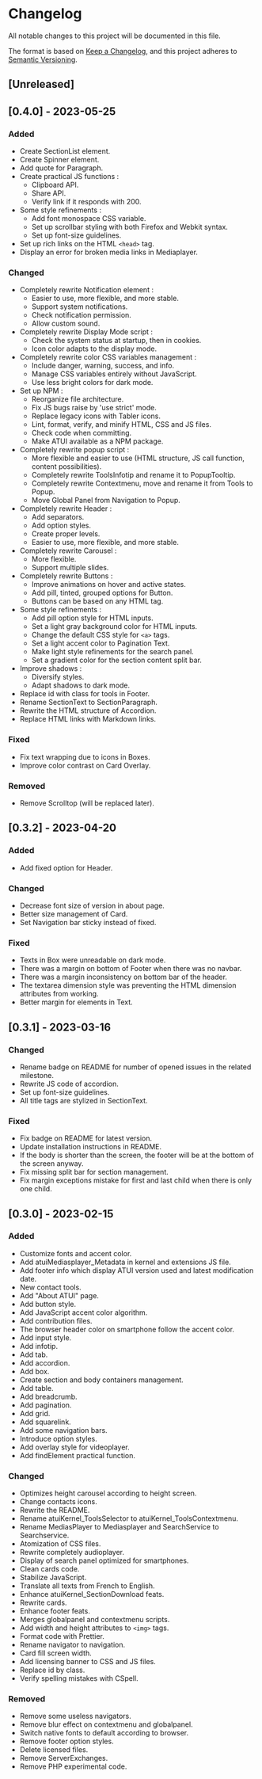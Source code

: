 # Changelog

All notable changes to this project will be documented in this file.

The format is based on [Keep a Changelog](https://keepachangelog.com/en/1.1.0/),
and this project adheres to [Semantic Versioning](https://semver.org/spec/v2.0.0.html).

## [Unreleased]

## [0.4.0] - 2023-05-25

### Added

-   Create SectionList element.
-   Create Spinner element.
-   Add quote for Paragraph.
-   Create practical JS functions :
    -   Clipboard API.
    -   Share API.
    -   Verify link if it responds with 200.
-   Some style refinements :
    -   Add font monospace CSS variable.
    -   Set up scrollbar styling with both Firefox and Webkit syntax.
    -   Set up font-size guidelines.
-   Set up rich links on the HTML `<head>` tag.
-   Display an error for broken media links in Mediaplayer.

### Changed

-   Completely rewrite Notification element :
    -   Easier to use, more flexible, and more stable.
    -   Support system notifications.
    -   Check notification permission.
    -   Allow custom sound.
-   Completely rewrite Display Mode script :
    -   Check the system status at startup, then in cookies.
    -   Icon color adapts to the display mode.
-   Completely rewrite color CSS variables management :
    -   Include danger, warning, success, and info.
    -   Manage CSS variables entirely without JavaScript.
    -   Use less bright colors for dark mode.
-   Set up NPM :
    -   Reorganize file architecture.
    -   Fix JS bugs raise by 'use strict' mode.
    -   Replace legacy icons with Tabler icons.
    -   Lint, format, verify, and minify HTML, CSS and JS files.
    -   Check code when committing.
    -   Make ATUI available as a NPM package.
-   Completely rewrite popup script :
    -   More flexible and easier to use (HTML structure, JS call function, content possibilities).
    -   Completely rewrite ToolsInfotip and rename it to PopupTooltip.
    -   Completely rewrite Contextmenu, move and rename it from Tools to Popup.
    -   Move Global Panel from Navigation to Popup.
-   Completely rewrite Header :
    -   Add separators.
    -   Add option styles.
    -   Create proper levels.
    -   Easier to use, more flexible, and more stable.
-   Completely rewrite Carousel :
    -   More flexible.
    -   Support multiple slides.
-   Completely rewrite Buttons :
    -   Improve animations on hover and active states.
    -   Add pill, tinted, grouped options for Button.
    -   Buttons can be based on any HTML tag.
-   Some style refinements :
    -   Add pill option style for HTML inputs.
    -   Set a light gray background color for HTML inputs.
    -   Change the default CSS style for `<a>` tags.
    -   Set a light accent color to Pagination Text.
    -   Make light style refinements for the search panel.
    -   Set a gradient color for the section content split bar.
-   Improve shadows :
    -   Diversify styles.
    -   Adapt shadows to dark mode.
-   Replace id with class for tools in Footer.
-   Rename SectionText to SectionParagraph.
-   Rewrite the HTML structure of Accordion.
-   Replace HTML links with Markdown links.

### Fixed

-   Fix text wrapping due to icons in Boxes.
-   Improve color contrast on Card Overlay.

### Removed

-   Remove Scrolltop (will be replaced later).

## [0.3.2] - 2023-04-20

### Added

-   Add fixed option for Header.

### Changed

-   Decrease font size of version in about page.
-   Better size management of Card.
-   Set Navigation bar sticky instead of fixed.

### Fixed

-   Texts in Box were unreadable on dark mode.
-   There was a margin on bottom of Footer when there was no navbar.
-   There was a margin inconsistency on bottom bar of the header.
-   The textarea dimension style was preventing the HTML dimension attributes from working.
-   Better margin for elements in Text.

## [0.3.1] - 2023-03-16

### Changed

-   Rename badge on README for number of opened issues in the related milestone.
-   Rewrite JS code of accordion.
-   Set up font-size guidelines.
-   All title tags are stylized in SectionText.

### Fixed

-   Fix badge on README for latest version.
-   Update installation instructions in README.
-   If the body is shorter than the screen, the footer will be at the bottom of the screen anyway.
-   Fix missing split bar for section management.
-   Fix margin exceptions mistake for first and last child when there is only one child.

## [0.3.0] - 2023-02-15

### Added

-   Customize fonts and accent color.
-   Add atuiMediasplayer_Metadata in kernel and extensions JS file.
-   Add footer info which display ATUI version used and latest modification date.
-   New contact tools.
-   Add "About ATUI" page.
-   Add button style.
-   Add JavaScript accent color algorithm.
-   Add contribution files.
-   The browser header color on smartphone follow the accent color.
-   Add input style.
-   Add infotip.
-   Add tab.
-   Add accordion.
-   Add box.
-   Create section and body containers management.
-   Add table.
-   Add breadcrumb.
-   Add pagination.
-   Add grid.
-   Add squarelink.
-   Add some navigation bars.
-   Introduce option styles.
-   Add overlay style for videoplayer.
-   Add findElement practical function.

### Changed

-   Optimizes height carousel according to height screen.
-   Change contacts icons.
-   Rewrite the README.
-   Rename atuiKernel_ToolsSelector to atuiKernel_ToolsContextmenu.
-   Rename MediasPlayer to Mediasplayer and SearchService to Searchservice.
-   Atomization of CSS files.
-   Rewrite completely audioplayer.
-   Display of search panel optimized for smartphones.
-   Clean cards code.
-   Stabilize JavaScript.
-   Translate all texts from French to English.
-   Enhance atuiKernel_SectionDownload feats.
-   Rewrite cards.
-   Enhance footer feats.
-   Merges globalpanel and contextmenu scripts.
-   Add width and height attributes to `<img>` tags.
-   Format code with Prettier.
-   Rename navigator to navigation.
-   Card fill screen width.
-   Add licensing banner to CSS and JS files.
-   Replace id by class.
-   Verify spelling mistakes with CSpell.

### Removed

-   Remove some useless navigators.
-   Remove blur effect on contextmenu and globalpanel.
-   Switch native fonts to default according to browser.
-   Remove footer option styles.
-   Delete licensed files.
-   Remove ServerExchanges.
-   Remove PHP experimental code.
